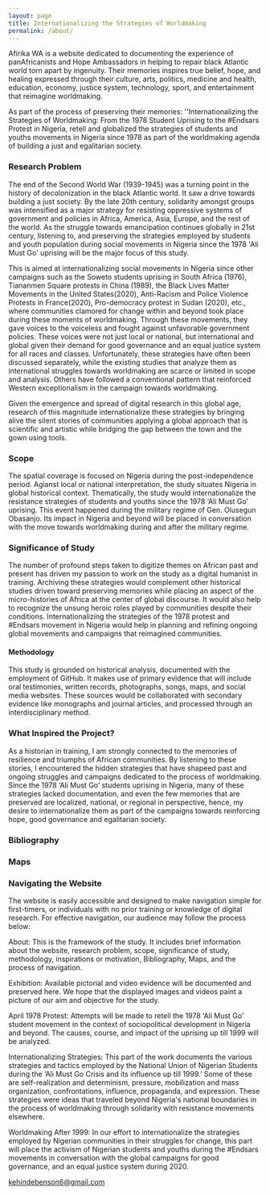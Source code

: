 ```yaml
---
layout: page
title: Internationalizing the Strategies of Worldmaking
permalink: /about/
---
```





 Afirika WA is a website dedicated to documenting the experience of panAfricanists and Hope Ambassadors in helping to repair black Atlantic world torn apart by ingenuity. Their memories inspires true belief, hope, and healing expressed through their culture, arts, politics, medicine and health, education, economy, justice system, technology, sport, and entertainment that reimagine worldmaking.
 
 As part of the process of preserving their memories: ''Internationalizing the Strategies of Worldmaking: From the 1978 Student Uprising to the #Endsars Protest in Nigeria, retell and globalized the strategies of students and youths movements in Nigeria since 1978 as part of the worldmaking agenda of building a just and egalitarian society. 


### Research Problem

 The end of the Second World War (1939-1945) was a turning point in the history of decolonization in the black Atlantic world. It saw a drive towards building a just society. By the late 20th century, solidarity amongst groups was intensified as a major strategy for resisting oppressive systems of government and policies in Africa, America, Asia, Europe, and the rest of the world. As the struggle towards emancipation continues globally in 21st century, listening to, and preserving the strategies employed by students and youth population during social movements in Nigeria since the 1978 'Ali Must Go' uprising will be the major focus of this study.
 
 This is aimed at internationalizing social movements in Nigeria since other campaigns such as the Soweto students uprising in South Africa (1976), Tiananmen Square protests in China (1989), the Black Lives Matter Movements in the United States(2020), Anti-Racism and Police Violence Protests in France(2020), Pro-democracy protest in Sudan (2020), etc., where communities clamored for change within and beyond took place during these moments of worldmaking.
 Through these movements, they gave voices to the voiceless and fought against unfavorable government policies. These voices were not just local or national, but international and global given their demand for good governance and an equal justice system for all races and classes. Unfortunately, these strategies have often been discussed separately, while the existing studies that analyze them as international struggles towards worldmaking are scarce or limited in scope and analysis. Others have followed a conventional pattern that reinforced Western exceptionalism in the campaign towards worldmaking.
 
 Given the emergence and spread of digital research in this global age, research of this magnitude internationalize these strategies by bringing alive the silent stories of communities applying a global approach that is scientific and artistic while bridging the gap between the town and the gown using tools. 
 
### Scope
 
 The spatial coverage is focused on Nigeria during the post-independence period. Agianst local or national interpretation, the study situates Nigeria in global historical context. Thematically, the study would internationalize the resistance strategies of students and youths since the 1978 ‘Ali Must Go’ uprising. This event happened during the military regime of Gen. Olusegun Obasanjo. Its impact in Nigeria and beyond will be placed in conversation with the move towards worldmaking during and after the military regime.
 
### Significance of Study
 
 The number of profound steps taken to digitize themes on African past and present has driven my passion to work on the study as a digital humanist in training. Archiving these strategies would complement other historical studies driven toward preserving memories while placing an aspect of the micro-histories of Africa at the center of global discourse.  It would also help to recognize the unsung heroic roles played by communities despite their conditions. Internationalizing the strategies of the 1978 protest and #Endsars movement in Nigeria would help in planning and refining ongoing global movements and campaigns that reimagined communities.

#### Methodology

 This study is grounded on historical analysis, documented with the employment of GitHub. It makes use of primary evidence that will include oral testimonies, written records, photographs, songs, maps, and social media websites. These sources would be collaborated with secondary evidence like monographs and journal articles, and processed through an interdisciplinary method.

### What Inspired the Project?

 As a historian in training, I am strongly connected to the memories of resilience and triumphs of African communities. By listening to these stories, I encountered the hidden strategies that have shapeed past and ongoing struggles and campaigns dedicated to the process of worldmaking. Since the 1978 ‘Ali Must Go’ students uprising in Nigeria, many of these strategies lacked documentation, and even the few memories that are preserved are localized, national, or regional in perspective, hence, my desire to internationalize them as part of the campaigns towards reinforcing hope, good governance and egalitarian society.     

### Bibliography

### Maps

### Navigating the Website

 The website is easily accessible and designed to make navigation simple for first-timers,  or individuals with no prior training or knowledge of digital research. For effective navigation, our audience may follow the process below: 

About: This is the framework of the study. It includes brief information about the website, research problem, scope, significance of study,  methodology, inspirations or motivation, Bibliography, Maps, and the process of navigation.

Exhibition:  Available pictorial and video evidence will be documented and preserved here. We hope that the displayed images and videos paint a picture of our aim and objective for the study. 

April 1978 Protest: Attempts will be made to retell the 1978 ‘Ali Must Go’ student movement in the context of sociopolitical development in Nigeria and beyond. The causes, course, and impact of the uprising up till 1999 will be analyzed. 

Internationalizing Strategies: This part of the work documents the various strategies and tactics employed by the National Union of Nigerian Students during the ‘Ali Must Go Crisis and its influence up till 1999.’ Some of these are self-realization and determinism, pressure, mobilization and mass organization, confrontations, influence, propaganda, and expression. These strategies were ideas that traveled beyond Nigeria's national boundaries in the process of worldmaking through solidarity with resistance movements elsewhere.

Worldmaking After 1999: In our effort to internationalize the strategies employed by Nigerian communities in their struggles for change, this part will place the activism of Nigerian students and youths during the #Endsars movements in conversation with the global campaigns for good governance, and an equal justice system during 2020.  




 

 
 
 




[kehindebenson6@gmail.com](mailto:kehindebenson6@gmail.com)


